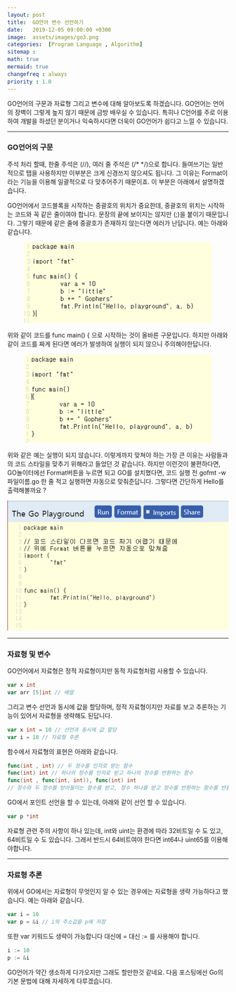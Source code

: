 ```yaml
---
layout: post
title:  GO언어 변수 선언하기
date:   2019-12-05 09:00:00 +0300
image:  assets/images/go3.png
categories:  [Program Language , Algorithm]
sitemap :
math: true
mermaid: true
changefreq : always
priority : 1.0
---
```



GO언어의 구문과 자료형 그리고 변수에 대해 알아보도록 하겠습니다. GO언어는 언어의 장벽이 그렇게 높지 않기 때문에 금방 배우실 수 있습니다. 특히나 C언어를 주로 이용하여 개발을 하셨던 분이거나 익숙하시다면 더욱이 GO언어가 쉽다고 느낄 수 있습니다.  

-------

### GO언어의 구문  

주석 처리 할때, 한줄 주석은 (//), 여러 줄 주석은 (/* */)으로 합니다. 들여쓰기는 일반적으로 탭을 사용하지만 이부분은 크게 신경쓰지 않으셔도 됩니다. 그 이유는 Format이라는 기능을 이용해 일괄적으로 다 맞추어주기 때문이죠. 이 부분은 아래에서 설명하겠습니다.    

GO언어에서 코드블록을 시작하는 중괄호의 위치가 중요한데, 중괄호의 위치는 시작하는 코드와 꼭 같은 줄이여야 합니다. 문장의 끝에 보이지는 않지만 (;)을 붙이기 때문입니다. 그렇기 때문에 같은 줄에 중괄호가 존재하지 않는다면 에러가 난답니다. 예는 아래와 같습니다.  


<center><img src="../assets//images/go3.png" ></center>  


위와 같이 코드를 func main() { 으로 시작하는 것이 올바른 구문입니다. 하지만 아래와 같이 코드를 짜게 된다면 에러가 발생하여 실행이 되지 않으니 주의해야한답니다.  


<center><img src="../assets//images/go4.png" ></center>  


위와 같은 예는 실행이 되지 않습니다. 이렇게까지 맞쳐야 하는 가장 큰 이유는 사람들과의 코드 스타일을 맞추기 위해라고 들었던 것 같습니다. 하지만 이런것이 불편하다면, GO놀이터에선 Format버튼을 누르면 되고 GO를 설치했다면, 코드 실행 전 gofmt -w 파일이름.go 한 줄 적고 실행하면 자동으로 맞춰준답니다. 그렇다면 간단하게 Hello를 출력해볼까요 ? 


<center><img src="../assets//images/go5.png" ></center>  



-------


### 자료형 및 변수  

GO언어에서 자료형은 정적 자료형이지만 동적 자료형처럼 사용할 수 있습니다. 

```go
var x int 
var arr [5]int // 배열  
```

그리고 변수 선언과 동시에 값을 할당하며, 정적 자료형이지만 자료를 보고 추론하는 기능이 있어서 자료형을 생략해도 된답니다.  

```go
var x int = 10 // 선언과 동시에 값 할당 
var i = 10 // 자료형 추론
```

함수에서 자료형의 표현은 아래와 같습니다.  

```go
func(int , int) // 두 정수를 인자로 받는 함수
func(int) int // 하나의 정수를 인자로 받고 하나의 정수를 반환하는 함수 
func(int , func(int, int)), func(int) int 
// 정수와 두 정수를 받아들이는 함수를 받고, 정수 하나를 받고 정수를 반환하는 함수를 반환 
```

GO에서 포인트 선언을 할 수 있는데, 아래와 같이 선언 할 수 있습니다.  

```go
var p *int
``` 

자료형 관련 주의 사항이 하나 있는데, int와 uint는 환경에 따라 32비트일 수 도 있고, 64비트일 수 도 있습니다. 그래서 반드시 64비트여야 한다면 int64나 uint65를 이용해야합니다.  

-------

### 자료형 추론  

위에서 GO에서는 자료형이 무엇인지 알 수 있는 경우에는 자료형을 생략 가능하다고 했습니다. 예는 아래와 같습니다.  

```go
var i = 10
var p = &i // i의 주소값을 p에 저장 
```

또한 var 키워드도 생략이 가능합니다 대신에 = 대신 := 를 사용해야 합니다. 

```go 
i := 10 
p := &i
```


GO언어가 약간 생소하게 다가오지만 그래도 할만한것 같네요.
다음 포스팅에선 Go의 기본 문법에 대해 자세하게 다루겠습니다.


